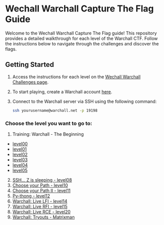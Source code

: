 # Wechall Warchall Capture The Flag Guide

Welcome to the Wechall Warchall Capture The Flag guide! This repository provides a detailed walkthrough for each level of the Warchall CTF. Follow the instructions below to navigate through the challenges and discover the flags.

## Getting Started

1. Access the instructions for each level on the [Wechall Warchall Challenges page](https://www.wechall.net/challs/Warchall/by/chall_score/ASC/page-1).

2. To start playing, create a Warchall account [here](https://www.wechall.net/challenge/warchall/begins/index.php).

3. Connect to the Warchall server via SSH using the following command:

      ```bash
   ssh yourusername@warchall.net -p 19198
   ```
### Choose the level you want to go to:
1. Training: Warchall - The Beginning
- [level00](https://github.com/TiavinaNath/WeChall-Warchall-STD23055-/blob/main/level00.md)
- [level01](https://github.com/TiavinaNath/WeChall-Warchall-STD23055-/blob/main/level01.md)
- [level02](https://github.com/TiavinaNath/WeChall-Warchall-STD23055-/blob/main/level02.md)
- [level03](https://github.com/TiavinaNath/WeChall-Warchall-STD23055-/blob/main/level03.md)
- [level04](https://github.com/TiavinaNath/WeChall-Warchall-STD23055-/blob/main/level04.md)
- [level05](https://github.com/TiavinaNath/WeChall-Warchall-STD23055-/blob/main/level05.md)

2. [SSH... Z is sleeping - level08](https://github.com/TiavinaNath/WeChall-Warchall-STD23055-/blob/main/SSH...%20Z%20is%20sleeping%20-%20level08.md)
3. [Choose your Path - level10](https://github.com/TiavinaNath/WeChall-Warchall-STD23055-/blob/main/Choose%20your%20Path%20-%20level10.md)
4. [Choose your Path II - level11](https://github.com/TiavinaNath/WeChall-Warchall-STD23055-/blob/main/Choose%20Your%20Path%20II%20-%20level11.md)
5. [Py-thong - level12](https://github.com/TiavinaNath/WeChall-Warchall-STD23055-/blob/main/Py-thong%20-%20level12.md)
6. [Warchall: Live LFI - level14](https://github.com/TiavinaNath/WeChall-Warchall-STD23055-/blob/main/Warchall%3A%20Live%20LFI%20-%20level14.md)
7. [Warchall: Live RFI - level15](https://github.com/TiavinaNath/WeChall-Warchall-STD23055-/blob/main/Warchall%3A%20Live%20RFI%20-%20level15.md)
8. [Warchall: Live RCE - level20](https://github.com/TiavinaNath/WeChall-Warchall-STD23055-/blob/main/Warchall%3A%20Live%20RCE%20-%20level20.md)
9. [Warchall: Tryouts - Matrixman](https://github.com/TiavinaNath/WeChall-Warchall-STD23055-/blob/main/Warchall%3A%20Tryouts%20-%20Matrixman)
      
  
  
